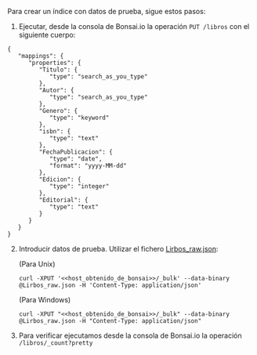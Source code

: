 Para crear un índice con datos de prueba, sigue estos pasos:

1) Ejecutar, desde la consola de Bonsai.io la operación ``PUT /libros`` con el siguiente cuerpo:
```
{
   "mappings": {
      "properties": {
         "Titulo": {
            "type": "search_as_you_type"
         },
         "Autor": {
            "type": "search_as_you_type"
         },
         "Genero": {
            "type": "keyword"
         },
         "isbn": {
            "type": "text"
         },
         "FechaPublicacion": {
            "type": "date",
            "format": "yyyy-MM-dd"
         },
         "Edicion": {
            "type": "integer"
         },
         "Editorial": {
            "type": "text"
         }
      }
   }
}
```
2) Introducir datos de prueba. Utilizar el fichero [Lirbos_raw.json](./Lirbos_raw.json):

   (Para Unix)
    ```
    curl -XPUT '<<host_obtenido_de_bonsai>>/_bulk' --data-binary @Lirbos_raw.json -H 'Content-Type: application/json'
    ```

   (Para Windows)
    ```
    curl -XPUT "<<host_obtenido_de_bonsai>>/_bulk" --data-binary @Lirbos_raw.json -H "Content-Type: application/json"
    ```
   
3) Para verificar ejecutamos desde la consola de Bonsai.io la operación ``/libros/_count?pretty``
